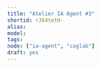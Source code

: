 ```yaml
---
title: "Atelier IA Agent #3"
shortid: rJ64tetH-
alias:
model:
tags:
node: ["ia-agent", "coglab"]
draft: yes
---
```

